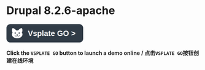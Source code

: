 # Drupal 8.2.6-apache

<a href="https://www.vsplate.com/?docker-compose=https://github.com/vsplate/dcenvs/drupal/8.2.6-apache"><img alt="VSPLATE GO" src="https://raw.githubusercontent.com/vsplate/images/master/vsgo_btn.png" width="200px"></a>

**Click the `VSPLATE GO` button to launch a demo online / 点击`VSPLATE GO`按钮创建在线环境**